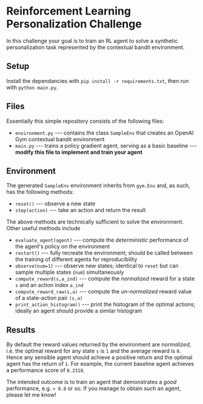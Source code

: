 # Reinforcement Learning Personalization Challenge
In this challenge your goal is to train an RL agent to solve a synthetic personalization task represented by the contextual bandit environment.

## Setup
Install the dependancies with `pip install -r requirements.txt`, then run with `python main.py`.

## Files
Essentially this simple repository consists of the following files:
* `environment.py` --- contains the class `SampleEnv` that creates an OpenAI Gym contextual bandit environment
* `main.py` --- trains a policy gradient agent, serving as a basic baseline --- **modify this file to implement and train your agent**

## Environment
The generated `SampleEnv` environment inherits from `gym.Env` and, as such, has the following methods:
* `reset()` --- observe a new state
* `step(action)` --- take an action and return the result

The above methods are technically sufficient to solve the environment.
Other useful methods include
* `evaluate_agent(agent)` --- compute the *deterministic* performance of the agent's policy on the environment
* `restart()` --- fully recreate the environment; should be called between the training of different agents for reproducibility
* `observe(num=1)` --- observe new states; identical to `reset` but can sample multiple states (`num`) simultaneously
* `compute_reward(s,a_ind)` --- compute the *normalized* reward for a state `s` and an action index `a_ind`
* `compute_reward_raw(s,a)` --- compute the *un-normalized* reward value of a state-action pair `(s,a)`
* `print_action_histogram()` --- print the histogram of the optimal actions; ideally an agent should provide a similar histogram

## Results
By default the reward values returned by the environment are *normalized*, i.e. the optimal reward for any state `s` is `1` and the average reward is `0`.
Hence any sensible agent should achieve a positive return and the optimal agent has the return of `1`.
For example, the current baseline agent achieves a performance score of `0.2318`.

The intended outcome is to train an agent that demonstrates a *good* performance, e.g. `> 0.8` or so.
If you manage to obtain such an agent, please let me know!
